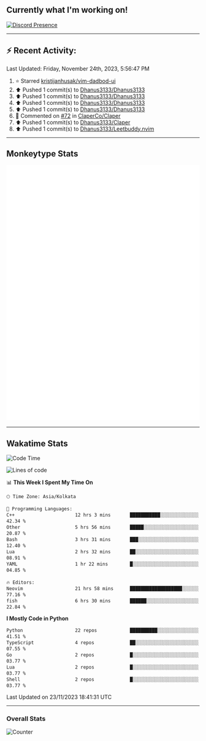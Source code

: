 ## Currently what I'm working on!
[![Discord Presence](https://lanyard.cnrad.dev/api/534981034400284712)](https://discord.com/users/534981034400284712)

---

## :zap: Recent Activity:
<!--RECENT_ACTIVITY:last_update-->
Last Updated: Friday, November 24th, 2023, 5:56:47 PM
<!--RECENT_ACTIVITY:last_update_end-->
<!--RECENT_ACTIVITY:start-->
1. ⭐ Starred [kristijanhusak/vim-dadbod-ui](https://github.com/kristijanhusak/vim-dadbod-ui)<br>
2. ⬆️ Pushed 1 commit(s) to [Dhanus3133/Dhanus3133](https://github.com/Dhanus3133/Dhanus3133)<br>
3. ⬆️ Pushed 1 commit(s) to [Dhanus3133/Dhanus3133](https://github.com/Dhanus3133/Dhanus3133)<br>
4. ⬆️ Pushed 1 commit(s) to [Dhanus3133/Dhanus3133](https://github.com/Dhanus3133/Dhanus3133)<br>
5. ⬆️ Pushed 1 commit(s) to [Dhanus3133/Dhanus3133](https://github.com/Dhanus3133/Dhanus3133)<br>
6. 💬 Commented on [#72](https://github.com/ClaperCo/Claper/pull/72#issuecomment-1817919915) in [ClaperCo/Claper](https://github.com/ClaperCo/Claper)<br>
7. ⬆️ Pushed 1 commit(s) to [Dhanus3133/Claper](https://github.com/Dhanus3133/Claper)<br>
8. ⬆️ Pushed 1 commit(s) to [Dhanus3133/Leetbuddy.nvim](https://github.com/Dhanus3133/Leetbuddy.nvim)<br>
<!--RECENT_ACTIVITY:end-->

---

## Monkeytype Stats
<a href="https://monkeytype.com/profile/dhanus">
  <img src="https://raw.githubusercontent.com/Dhanus3133/Dhanus3133/monkeytype/monkeytype-pb.svg" alt="Monkeytype Profile" />
</a>

---

## Wakatime Stats
<!--START_SECTION:waka-->
![Code Time](http://img.shields.io/badge/Code%20Time-1%2C396%20hrs%2025%20mins-blue)

![Lines of code](https://img.shields.io/badge/From%20Hello%20World%20I%27ve%20Written-4.7%20million%20lines%20of%20code-blue)

📊 **This Week I Spent My Time On** 

```text
🕑︎ Time Zone: Asia/Kolkata

💬 Programming Languages: 
C++                      12 hrs 3 mins       ███████████░░░░░░░░░░░░░░   42.34 % 
Other                    5 hrs 56 mins       █████░░░░░░░░░░░░░░░░░░░░   20.87 % 
Bash                     3 hrs 31 mins       ███░░░░░░░░░░░░░░░░░░░░░░   12.40 % 
Lua                      2 hrs 32 mins       ██░░░░░░░░░░░░░░░░░░░░░░░   08.91 % 
YAML                     1 hr 22 mins        █░░░░░░░░░░░░░░░░░░░░░░░░   04.85 % 

🔥 Editors: 
Neovim                   21 hrs 58 mins      ███████████████████░░░░░░   77.16 % 
fish                     6 hrs 30 mins       ██████░░░░░░░░░░░░░░░░░░░   22.84 % 
```

**I Mostly Code in Python** 

```text
Python                   22 repos            ██████████░░░░░░░░░░░░░░░   41.51 % 
TypeScript               4 repos             ██░░░░░░░░░░░░░░░░░░░░░░░   07.55 % 
Go                       2 repos             █░░░░░░░░░░░░░░░░░░░░░░░░   03.77 % 
Lua                      2 repos             █░░░░░░░░░░░░░░░░░░░░░░░░   03.77 % 
Shell                    2 repos             █░░░░░░░░░░░░░░░░░░░░░░░░   03.77 % 
```




 Last Updated on 23/11/2023 18:41:31 UTC
<!--END_SECTION:waka-->
---

### Overall Stats

<img src="https://moe-counter.glitch.me/get/@Dhanus3133?theme=asoul" alt="Counter" />
